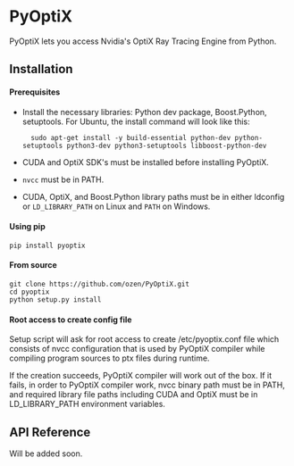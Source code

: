 # PyOptiX

PyOptiX lets you access Nvidia's OptiX Ray Tracing Engine from Python.

## Installation

#### Prerequisites

* Install the necessary libraries: Python dev package, Boost.Python, setuptools.
For Ubuntu, the install command will look like this:

        sudo apt-get install -y build-essential python-dev python-setuptools python3-dev python3-setuptools libboost-python-dev

* CUDA and OptiX SDK's must be installed before installing PyOptiX.
* `nvcc` must be in PATH.
* CUDA, OptiX, and Boost.Python library paths must be in either ldconfig or `LD_LIBRARY_PATH` on Linux and `PATH` on Windows.


#### Using pip

    pip install pyoptix

#### From source

    git clone https://github.com/ozen/PyOptiX.git
    cd pyoptix
    python setup.py install

#### Root access to create config file

Setup script will ask for root access to create /etc/pyoptix.conf file which consists of nvcc configuration that is
used by PyOptiX compiler while compiling program sources to ptx files during runtime.

If the creation succeeds, PyOptiX compiler will work out of the box.
If it fails, in order to PyOptiX compiler work, nvcc binary path must be in PATH, and required library file paths
including CUDA and OptiX must be in LD_LIBRARY_PATH environment variables.

## API Reference

Will be added soon.
